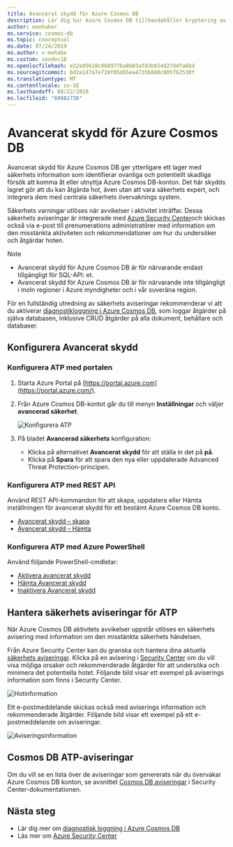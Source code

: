 ```yaml
---
title: Avancerat skydd för Azure Cosmos DB
description: Lär dig hur Azure Cosmos DB tillhandahåller kryptering av data i vila och hur de implementeras.
author: monhaber
ms.service: cosmos-db
ms.topic: conceptual
ms.date: 07/24/2019
ms.author: v-mohabe
ms.custom: seodec18
ms.openlocfilehash: e22e05618c8b8977ba8b03afd3b654d27d4fa6bd
ms.sourcegitcommit: 6d2a147a7e729f05d65ea4735b880c005f62530f
ms.translationtype: MT
ms.contentlocale: sv-SE
ms.lasthandoff: 08/22/2019
ms.locfileid: "69981736"
---
```

# <a name="advanced-threat-protection-for-azure-cosmos-db"></a>Avancerat skydd för Azure Cosmos DB

Avancerat skydd för Azure Cosmos DB ger ytterligare ett lager med säkerhets information som identifierar ovanliga och potentiellt skadliga försök att komma åt eller utnyttja Azure Cosmos DB-konton. Det här skydds lagret gör att du kan åtgärda hot, även utan att vara säkerhets expert, och integrera dem med centrala säkerhets övervaknings system.

Säkerhets varningar utlöses när avvikelser i aktivitet inträffar. Dessa säkerhets aviseringar är integrerade med [Azure Security Center](https://azure.microsoft.com/services/security-center/)och skickas också via e-post till prenumerations administratörer med information om den misstänkta aktiviteten och rekommendationer om hur du undersöker och åtgärdar hoten.

> [!NOTE]
>
> * Avancerat skydd för Azure Cosmos DB är för närvarande endast tillgängligt för SQL-API: et.
> * Avancerat skydd för Azure Cosmos DB är för närvarande inte tillgängligt i moln regioner i Azure myndigheter och i vår suveräna region.

För en fullständig utredning av säkerhets aviseringar rekommenderar vi att du aktiverar [diagnostikloggning i Azure Cosmos DB](https://docs.microsoft.com/azure/cosmos-db/logging), som loggar åtgärder på själva databasen, inklusive CRUD åtgärder på alla dokument, behållare och databaser.

## <a name="set-up-advanced-threat-protection"></a>Konfigurera Avancerat skydd

### <a name="set-up-atp-using-the-portal"></a>Konfigurera ATP med portalen

1. Starta Azure Portal på [https://portal.azure.com](https://portal.azure.com/).

2. Från Azure Cosmos DB-kontot går du till menyn **Inställningar** och väljer **avancerad säkerhet**.

    ![Konfigurera ATP](./media/cosmos-db-advanced-threat-protection/cosmos-db-atp.png)

3. På bladet **Avancerad säkerhets** konfiguration:

    * Klicka på alternativet **Avancerat skydd** för att ställa in det på **på**.
    * Klicka på **Spara** för att spara den nya eller uppdaterade Advanced Threat Protection-principen.   

### <a name="set-up-atp-using-rest-api"></a>Konfigurera ATP med REST API

Använd REST API-kommandon för att skapa, uppdatera eller Hämta inställningen för avancerat skydd för ett bestämt Azure Cosmos DB konto.

* [Avancerat skydd – skapa](https://go.microsoft.com/fwlink/?linkid=2099745)
* [Avancerat skydd – Hämta](https://go.microsoft.com/fwlink/?linkid=2099643)

### <a name="set-up-atp-using-azure-powershell"></a>Konfigurera ATP med Azure PowerShell

Använd följande PowerShell-cmdletar:

* [Aktivera avancerat skydd](https://go.microsoft.com/fwlink/?linkid=2099607&clcid=0x409)
* [Hämta Avancerat skydd](https://go.microsoft.com/fwlink/?linkid=2099608&clcid=0x409)
* [Inaktivera Avancerat skydd](https://go.microsoft.com/fwlink/?linkid=2099709&clcid=0x409)

## <a name="manage-atp-security-alerts"></a>Hantera säkerhets aviseringar för ATP

När Azure Cosmos DB aktivitets avvikelser uppstår utlöses en säkerhets avisering med information om den misstänkta säkerhets händelsen. 

 Från Azure Security Center kan du granska och hantera dina aktuella [säkerhets aviseringar](../security-center/security-center-alerts-overview.md).  Klicka på en avisering i [Security Center](https://ms.portal.azure.com/#blade/Microsoft_Azure_Security/SecurityMenuBlade/0) om du vill visa möjliga orsaker och rekommenderade åtgärder för att undersöka och minimera det potentiella hotet. Följande bild visar ett exempel på aviserings information som finns i Security Center.

 ![Hotinformation](./media/cosmos-db-advanced-threat-protection/cosmos-db-alert-details.png)

Ett e-postmeddelande skickas också med aviserings information och rekommenderade åtgärder. Följande bild visar ett exempel på ett e-postmeddelande om aviseringar.

 ![Aviseringsinformation](./media/cosmos-db-advanced-threat-protection/cosmos-db-alert.png)

## <a name="cosmos-db-atp-alerts"></a>Cosmos DB ATP-aviseringar

 Om du vill se en lista över de aviseringar som genererats när du övervakar Azure Cosmos DB konton, se avsnittet [Cosmos DB aviseringar](../security-center/security-center-alerts-data-services.md#cosmos-db) i Security Center-dokumentationen.

## <a name="next-steps"></a>Nästa steg

* Lär dig mer om [diagnostisk loggning i Azure Cosmos DB](https://docs.microsoft.com/azure/cosmos-db/logging#turn-on-logging-in-the-azure-portal)
* Läs mer om [Azure Security Center](https://docs.microsoft.com/azure/security-center/security-center-intro)
